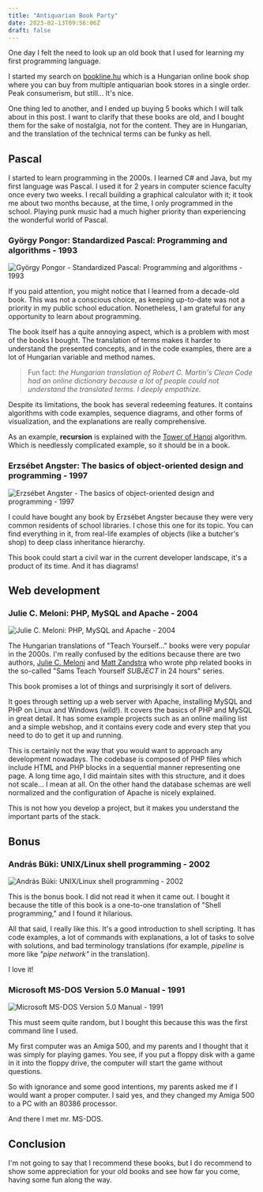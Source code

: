 ```yaml
---
title: "Antiquarian Book Party"
date: 2023-02-13T09:56:06Z
draft: false
---
```


One day I felt the need to look up an old book that I used for learning my first programming language.

<!--more-->

I started my search on [bookline.hu](https://bookline.hu/) which is a Hungarian online book shop where you can buy from multiple
antiquarian book stores in a single order. Peak consumerism, but still... It's nice.

One thing led to another, and I ended up buying 5 books which I will talk about in this post. I want to clarify that these books are old, and I bought them for the sake of nostalgia, not for the content. They are in Hungarian, and the translation of the technical terms can be funky as hell.

## Pascal

I started to learn programming in the 2000s. I learned C# and Java, but my first language was Pascal. I used it for 2 years in computer science faculty once every two weeks. I recall building a graphical calculator with it; it took me about two months because, at the time, I only programmed in the school. Playing punk music had a much higher priority than experiencing the wonderful world of Pascal.

### György Pongor: Standardized Pascal: Programming and algorithms - 1993

![György Pongor - Standardized Pascal: Programming and algorithms - 1993](standardized-pascal.jpeg)

If you paid attention, you might notice that I learned from a decade-old book. This was not a conscious choice, as keeping up-to-date was not a priority in my public school education. Nonetheless, I am grateful for any opportunity to learn about programming.

The book itself has a quite annoying aspect, which is a problem with most of the books I bought. The translation of terms makes it harder to understand the presented concepts, and in the code examples, there are a lot of Hungarian variable and method names.

> Fun fact: *the Hungarian translation of Robert C. Martin's Clean Code had an online dictionary because a lot of people could not understand the translated terms. I deeply empathize.*

Despite its limitations, the book has several redeeming features. It contains algorithms with code examples, sequence diagrams, and other forms of visualization, and the explanations are really comprehensive.

As an example, **recursion** is explained with the [Tower of Hanoi](https://www.geeksforgeeks.org/c-program-for-tower-of-hanoi/) algorithm. Which is needlessly complicated example, so it should be in a book.

### Erzsébet Angster: The basics of object-oriented design and programming - 1997

![Erzsébet Angster - The basics of object-oriented design and programming - 1997](the-basics-of-oop.jpeg)

I could have bought any book by Erzsébet Angster because they were very common residents of school libraries. I chose this one for its topic. You can find everything in it, from real-life examples of objects (like a butcher's shop) to deep class inheritance hierarchy.

This book could start a civil war in the current developer landscape, it's a product of its time. And it has diagrams!

## Web development

### Julie C. Meloni: PHP, MySQL and Apache - 2004

![Julie C. Meloni: PHP, MySQL and Apache - 2004](php-mysql-apache.jpeg)

The Hungarian translations of "Teach Yourself..." books were very popular in the 2000s. I'm really confused by the editions because there are two
authors, [Julie C. Meloni](https://www.amazon.com/stores/Julie-C.-Meloni/author/B001IOF7KU?ref=ap_rdr&store_ref=ap_rdr&isDramIntegrated=true&shoppingPortalEnabled=true)
and [Matt Zandstra](https://www.amazon.com/stores/Matt-Zandstra/author/B001ITYM3S?ref=ap_rdr&store_ref=ap_rdr&isDramIntegrated=true&shoppingPortalEnabled=true)
who wrote php related books in the so-called "Sams Teach Yourself *SUBJECT* in 24 hours" series.

This book promises a lot of things and surprisingly it sort of delivers.

It goes through setting up a web server with Apache, installing MySQL and PHP on Linux and Windows (wild!). It covers
the basics of PHP and MySQL in great detail. It has some example projects such as an online mailing list and a simple
webshop, and it contains every code and every step that you need to do to get it up and running.

This is certainly not the way that you would want to approach any development nowadays. The codebase is composed of PHP files which include HTML and PHP blocks in a sequential manner representing one page. A long time ago, I did maintain
sites with this structure, and it does not scale... I mean at all. On the other hand the database schemas are well
normalized and the configuration of Apache is nicely explained.

This is not how you develop a project, but it makes you understand the important parts of the stack.

## Bonus

### András Büki: UNIX/Linux shell programming - 2002

![András Büki: UNIX/Linux shell programming - 2002](shell-programming.jpeg)

This is the bonus book. I did not read it when it came out. I bought it because the title of this book is a one-to-one translation of "Shell programming," and I found it hilarious.

All that said, I really like this. It's a good introduction to shell scripting. It has code examples, a lot of commands with explanations, a lot of tasks to solve with solutions, and bad terminology translations (for example, *pipeline* is more like *"pipe network"* in the translation).

I love it!

### Microsoft MS-DOS Version 5.0 Manual - 1991

![Microsoft MS-DOS Version 5.0 Manual - 1991](ms-dos-manual.jpeg)

This must seem quite random, but I bought this because this was the first command line I used.

My first computer was an Amiga 500, and my parents and I thought that it was simply for playing games. You see, if you put a floppy disk with a game in it into the floppy drive, the computer will start the game without questions.

So with ignorance and some good intentions, my parents asked me if I would want a proper computer. I said yes, and they changed my Amiga 500 to a PC with an 80386 processor.

And there I met mr. MS-DOS.

## Conclusion

I'm not going to say that I recommend these books, but I do recommend to show some appreciation for your old books and
see how far you come, having some fun along the way.
